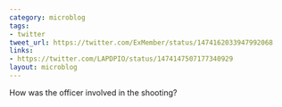 ```yaml
---
category: microblog
tags:
- twitter
tweet_url: https://twitter.com/ExMember/status/1474162033947992068
links:
- https://twitter.com/LAPDPIO/status/1474147507177340929
layout: microblog
---
```

How was the officer involved in the shooting?

